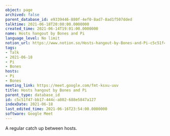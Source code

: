 ```yaml
---
object: page
archived: false
parent_database_id: e9339446-880f-4ef0-8ad7-8ad1f507dded
talktime: 2021-06-18T20:00:00.0000000
created_time: 2021-06-14T19:01:00.0000000
name: Hosts hangout by Bones and Pi
language_level: No limit
notion_url: https://www.notion.so/Hosts-hangout-by-Bones-and-Pi-c5c51f47bb17444ca802688e5847a127
tags:
- Talk
- 2021-06-18
- Pi
- Bones
hosts:
- Pi
- Bones
meeting_link: https://meet.google.com/fmt-ksxu-uuv
title: Hosts hangout by Bones and Pi
parent_type: database_id
id: c5c51f47-bb17-444c-a802-688e5847a127
indexDate: 2021-06-18
last_edited_time: 2021-06-16T23:54:00.0000000
software: Google Meet
---
```


A regular catch up between hosts.


